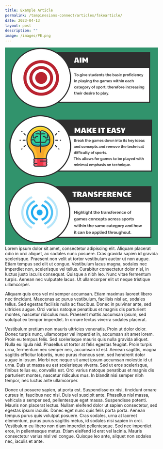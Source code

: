 ```yaml
---
title: Example Article
permalink: /tampinesians-connect/articles/fakearticle/
date: 2023-04-13
layout: post
description: ""
image: /images/PE.png
---
```

![](/images/PE.png)
Lorem ipsum dolor sit amet, consectetur adipiscing elit. Aliquam placerat odio in orci aliquet, ac sodales nunc posuere. Cras gravida sapien id gravida scelerisque. Praesent non velit ut tortor vestibulum auctor ut non augue. Etiam tempus sed elit ut congue. Vestibulum lacus magna, sodales nec imperdiet non, scelerisque vel tellus. Curabitur consectetur dolor nisl, in luctus justo iaculis consequat. Quisque a nibh leo. Nunc vitae fermentum turpis. Aenean nec vulputate lacus. Ut ullamcorper elit ut neque tristique ullamcorper.

Aliquam quis eros vel mi semper accumsan. Etiam maximus laoreet libero nec tincidunt. Maecenas ac purus vestibulum, facilisis nisl ac, sodales tellus. Sed egestas facilisis nulla ac faucibus. Donec in pulvinar ante, sed ultricies augue. Orci varius natoque penatibus et magnis dis parturient montes, nascetur ridiculus mus. Praesent mattis accumsan ipsum, sed volutpat ex tempor imperdiet. In ornare lectus viverra sodales placerat.

Vestibulum pretium non mauris ultricies venenatis. Proin ut dolor dolor. Donec turpis nunc, ullamcorper vel imperdiet in, accumsan sit amet lorem. Proin eu tempus felis. Sed scelerisque mauris quis nulla gravida aliquet. Nulla eu ligula nisl. Phasellus ut tortor at felis egestas feugiat. Proin turpis urna, fermentum nec semper nec, accumsan id est. Aenean sagittis, magna sagittis efficitur lobortis, nunc purus rhoncus sem, sed hendrerit dolor augue in ipsum. Morbi nec neque sit amet ipsum accumsan molestie id ut urna. Duis ut massa eu est scelerisque viverra. Sed ut eros scelerisque, finibus tellus eu, convallis est. Orci varius natoque penatibus et magnis dis parturient montes, nascetur ridiculus mus. In blandit nisi semper nibh tempor, nec luctus ante ullamcorper.

Donec ut posuere sapien, at porta est. Suspendisse ex nisi, tincidunt ornare cursus in, faucibus nec nisl. Duis vel suscipit ante. Phasellus nisl massa, vehicula a semper sed, pellentesque eget massa. Suspendisse potenti. Mauris non placerat lectus. Nullam eleifend dolor ut sapien consectetur, sed egestas ipsum iaculis. Donec eget nunc quis felis porta porta. Aenean tempus purus quis volutpat posuere. Cras sodales, urna at laoreet elementum, purus purus sagittis metus, id sodales nisi sapien in orci. Vestibulum eu libero non diam imperdiet pellentesque. Sed nec imperdiet eros, in pellentesque metus. Etiam eleifend id erat vel lacinia. Mauris consectetur varius nisl vel congue. Quisque leo ante, aliquet non sodales nec, iaculis et ante.